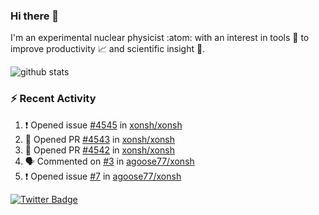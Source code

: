 ### Hi there 👋 

I'm an experimental nuclear physicist :atom: with an interest in tools :wrench: to improve productivity :chart_with_upwards_trend: and scientific insight :telescope:.

![github stats](https://github-readme-stats.vercel.app/api?username=agoose77&show_icons=true&hide_rank=true&hide_title=true&bg_color=30,e76445,904e95&text_color=efe3ec&icon_color=efe3ec)
<!--
**agoose77/agoose77** is a ✨ _special_ ✨ repository because its `README.md` (this file) appears on your GitHub profile.

Here are some ideas to get you started:

- 🔭 I’m currently working on ...
- 🌱 I’m currently learning ...
- 👯 I’m looking to collaborate on ...
- 🤔 I’m looking for help with ...
- 💬 Ask me about ...
- 📫 How to reach me: ...
- 😄 Pronouns: ...
- ⚡ Fun fact: ...
-->

### :zap: Recent Activity
<!--START_SECTION:activity-->
1. ❗️ Opened issue [#4545](https://github.com/xonsh/xonsh/issues/4545) in [xonsh/xonsh](https://github.com/xonsh/xonsh)
2. 💪 Opened PR [#4543](https://github.com/xonsh/xonsh/pull/4543) in [xonsh/xonsh](https://github.com/xonsh/xonsh)
3. 💪 Opened PR [#4542](https://github.com/xonsh/xonsh/pull/4542) in [xonsh/xonsh](https://github.com/xonsh/xonsh)
4. 🗣 Commented on [#3](https://github.com/agoose77/xonsh/issues/3) in [agoose77/xonsh](https://github.com/agoose77/xonsh)
5. ❗️ Opened issue [#7](https://github.com/agoose77/xonsh/issues/7) in [agoose77/xonsh](https://github.com/agoose77/xonsh)
<!--END_SECTION:activity-->


[![Twitter Badge](https://img.shields.io/twitter/follow/agoose77?style=flat-square&logo=Twitter&logoColor=white&color=cornflowerblue)](https://twitter.com/agoose77)
